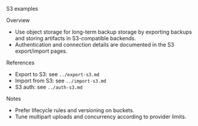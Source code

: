 S3 examples

Overview
- Use object storage for long-term backup storage by exporting backups and storing artifacts in S3-compatible backends.
- Authentication and connection details are documented in the S3 export/import pages.

References
- Export to S3: see `../export-s3.md`
- Import from S3: see `../import-s3.md`
- S3 auth: see `../auth-s3.md`

Notes
- Prefer lifecycle rules and versioning on buckets.
- Tune multipart uploads and concurrency according to provider limits.

